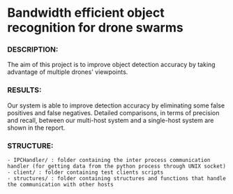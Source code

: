 # Bandwidth efficient object recognition for drone swarms

### DESCRIPTION:
The aim of this project is to improve object detection accuracy by taking advantage of multiple drones' viewpoints.

### RESULTS:
Our system is able to improve detection accuracy by eliminating some false positives and false negatives. Detailed comparisons, in terms of precision and recall, between our multi-host system and a single-host system are shown in the report.

### STRUCTURE:
    - IPCHandler/ : folder containing the inter process communication handler (for getting data from the python process through UNIX socket)
    - client/ : folder containing test clients scripts
    - structures/ : folder containing structures and functions that handle the communication with other hosts

